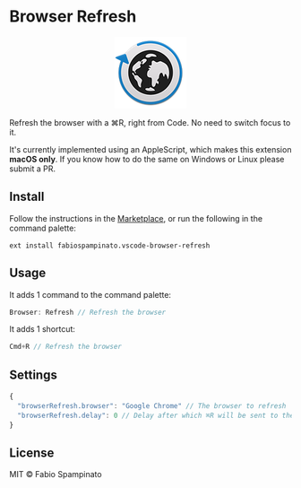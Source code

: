 # Browser Refresh

<p align="center">
	<img src="https://raw.githubusercontent.com/fabiospampinato/vscode-browser-refresh/master/resources/logo-128x128.png" alt="Logo">
</p>

Refresh the browser with a ⌘R, right from Code. No need to switch focus to it.

It's currently implemented using an AppleScript, which makes this extension **macOS only**. If you know how to do the same on Windows or Linux please submit a PR.

## Install

Follow the instructions in the [Marketplace](https://marketplace.visualstudio.com/items?itemName=fabiospampinato.vscode-browser-refresh), or run the following in the command palette:

```shell
ext install fabiospampinato.vscode-browser-refresh
```

## Usage

It adds 1 command to the command palette:

```js
Browser: Refresh // Refresh the browser
```

It adds 1 shortcut:

```js
Cmd+R // Refresh the browser
```

## Settings

```js
{
  "browserRefresh.browser": "Google Chrome" // The browser to refresh
  "browserRefresh.delay": 0 // Delay after which ⌘R will be sent to the browser
}
```

## License

MIT © Fabio Spampinato
